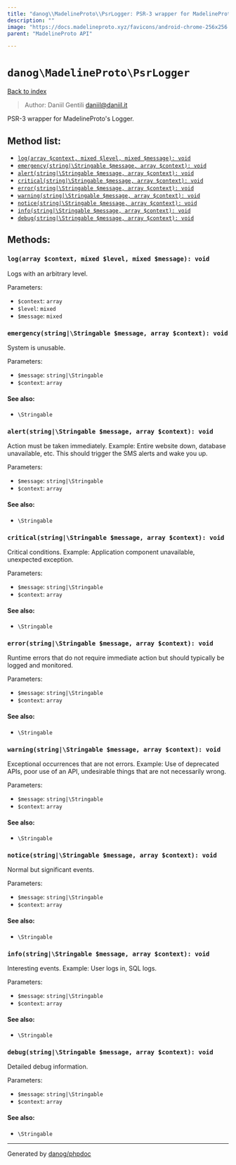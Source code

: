 ```yaml
---
title: "danog\\MadelineProto\\PsrLogger: PSR-3 wrapper for MadelineProto's Logger."
description: ""
image: "https://docs.madelineproto.xyz/favicons/android-chrome-256x256.png"
parent: "MadelineProto API"

---
```

# `danog\MadelineProto\PsrLogger`
[Back to index](../../index.html)

> Author: Daniil Gentili <daniil@daniil.it>  
  

PSR-3 wrapper for MadelineProto's Logger.  




## Method list:
* [`log(array $context, mixed $level, mixed $message): void`](#logarray-context-mixed-level-mixed-message-void)
* [`emergency(string|\Stringable $message, array $context): void`](#emergencystringstringable-message-array-context-void)
* [`alert(string|\Stringable $message, array $context): void`](#alertstringstringable-message-array-context-void)
* [`critical(string|\Stringable $message, array $context): void`](#criticalstringstringable-message-array-context-void)
* [`error(string|\Stringable $message, array $context): void`](#errorstringstringable-message-array-context-void)
* [`warning(string|\Stringable $message, array $context): void`](#warningstringstringable-message-array-context-void)
* [`notice(string|\Stringable $message, array $context): void`](#noticestringstringable-message-array-context-void)
* [`info(string|\Stringable $message, array $context): void`](#infostringstringable-message-array-context-void)
* [`debug(string|\Stringable $message, array $context): void`](#debugstringstringable-message-array-context-void)

## Methods:
### `log(array $context, mixed $level, mixed $message): void`

Logs with an arbitrary level.


Parameters:

* `$context`: `array`   
* `$level`: `mixed`   
* `$message`: `mixed`   



### `emergency(string|\Stringable $message, array $context): void`

System is unusable.


Parameters:

* `$message`: `string|\Stringable`   
* `$context`: `array`   


#### See also: 
* `\Stringable`




### `alert(string|\Stringable $message, array $context): void`

Action must be taken immediately.
Example: Entire website down, database unavailable, etc. This should
trigger the SMS alerts and wake you up.

Parameters:

* `$message`: `string|\Stringable`   
* `$context`: `array`   


#### See also: 
* `\Stringable`




### `critical(string|\Stringable $message, array $context): void`

Critical conditions.
Example: Application component unavailable, unexpected exception.

Parameters:

* `$message`: `string|\Stringable`   
* `$context`: `array`   


#### See also: 
* `\Stringable`




### `error(string|\Stringable $message, array $context): void`

Runtime errors that do not require immediate action but should typically
be logged and monitored.


Parameters:

* `$message`: `string|\Stringable`   
* `$context`: `array`   


#### See also: 
* `\Stringable`




### `warning(string|\Stringable $message, array $context): void`

Exceptional occurrences that are not errors.
Example: Use of deprecated APIs, poor use of an API, undesirable things
that are not necessarily wrong.

Parameters:

* `$message`: `string|\Stringable`   
* `$context`: `array`   


#### See also: 
* `\Stringable`




### `notice(string|\Stringable $message, array $context): void`

Normal but significant events.


Parameters:

* `$message`: `string|\Stringable`   
* `$context`: `array`   


#### See also: 
* `\Stringable`




### `info(string|\Stringable $message, array $context): void`

Interesting events.
Example: User logs in, SQL logs.

Parameters:

* `$message`: `string|\Stringable`   
* `$context`: `array`   


#### See also: 
* `\Stringable`




### `debug(string|\Stringable $message, array $context): void`

Detailed debug information.


Parameters:

* `$message`: `string|\Stringable`   
* `$context`: `array`   


#### See also: 
* `\Stringable`




---
Generated by [danog/phpdoc](https://phpdoc.daniil.it)
